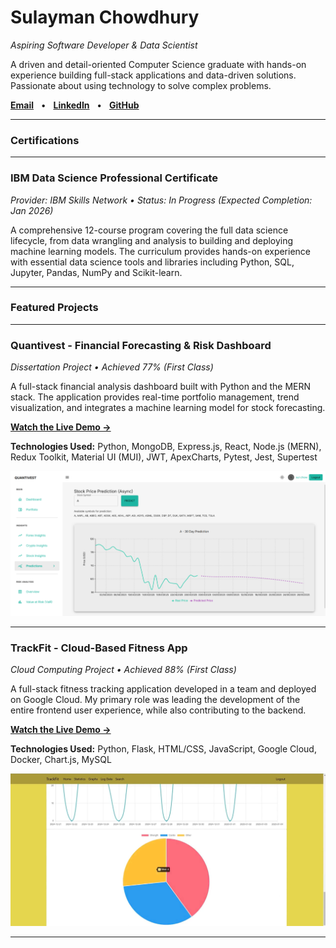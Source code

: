 # Sulayman Chowdhury
*Aspiring Software Developer & Data Scientist*

A driven and detail-oriented Computer Science graduate with hands-on experience building full-stack applications and data-driven solutions. Passionate about using technology to solve complex problems.

[**Email**](mailto:sulaymanchowdhury1@gmail.com) &nbsp;&nbsp;•&nbsp;&nbsp; [**LinkedIn**](https://linkedin.com/in/suly45) &nbsp;&nbsp;•&nbsp;&nbsp; [**GitHub**](https://github.com/Sulayman-455)


---

### Certifications

---

### IBM Data Science Professional Certificate
*Provider: IBM Skills Network • Status: In Progress (Expected Completion: Jan 2026)*

A comprehensive 12-course program covering the full data science lifecycle, from data wrangling and analysis to building and deploying machine learning models. The curriculum provides hands-on experience with essential data science tools and libraries including Python, SQL, Jupyter, Pandas, NumPy and Scikit-learn.


---

### Featured Projects

---

### Quantivest - Financial Forecasting & Risk Dashboard
*Dissertation Project • Achieved 77% (First Class)*

A full-stack financial analysis dashboard built with Python and the MERN stack. The application provides real-time portfolio management, trend visualization, and integrates a machine learning model for stock forecasting.

[**Watch the Live Demo →**](https://youtu.be/JR6rff1yQLg)

**Technologies Used:** Python, MongoDB, Express.js, React, Node.js (MERN), Redux Toolkit, Material UI (MUI), JWT, ApexCharts, Pytest, Jest, Supertest

![Quantivest Screenshot](quantivest-screenshot.png)

---

### TrackFit - Cloud-Based Fitness App
*Cloud Computing Project • Achieved 88% (First Class)*

A full-stack fitness tracking application developed in a team and deployed on Google Cloud. My primary role was leading the development of the entire frontend user experience, while also contributing to the backend.

[**Watch the Live Demo →**](https://youtu.be/lKsIR0NrnqA)

**Technologies Used:** Python, Flask, HTML/CSS, JavaScript, Google Cloud, Docker, Chart.js, MySQL

![TrackFit Screenshot](trackfit-screenshot.png)

---
